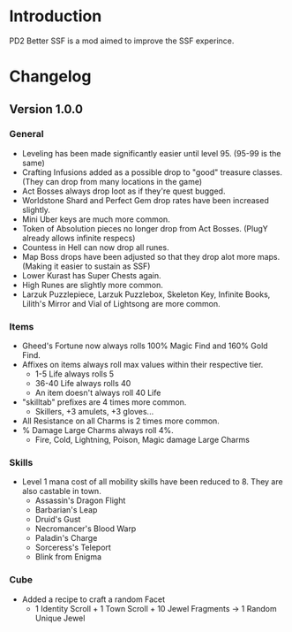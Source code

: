# Introduction

PD2 Better SSF is a mod aimed to improve the SSF experince.

# Changelog

## Version 1.0.0

### General
* Leveling has been made significantly easier until level 95. (95-99 is the same)
* Crafting Infusions added as a possible drop to "good" treasure classes. (They can drop from many locations in the game)
* Act Bosses always drop loot as if they're quest bugged.
* Worldstone Shard and Perfect Gem drop rates have been increased slightly.
* Mini Uber keys are much more common.
* Token of Absolution pieces no longer drop from Act Bosses. (PlugY already allows infinite respecs)
* Countess in Hell can now drop all runes.
* Map Boss drops have been adjusted so that they drop alot more maps. (Making it easier to sustain as SSF)
* Lower Kurast has Super Chests again.
* High Runes are slightly more common.
* Larzuk Puzzlepiece, Larzuk Puzzlebox, Skeleton Key, Infinite Books, Lilith's Mirror and Vial of Lightsong are more common.

### Items
* Gheed's Fortune now always rolls 100% Magic Find and 160% Gold Find.
* Affixes on items always roll max values within their respective tier.
  * 1-5 Life always rolls 5
  * 36-40 Life always rolls 40
  * An item doesn't always roll 40 Life
* "skilltab" prefixes are 4 times more common.
  * Skillers, +3 amulets, +3 gloves...
* All Resistance on all Charms is 2 times more common.
* % Damage Large Charms always roll 4%.
  * Fire, Cold, Lightning, Poison, Magic damage Large Charms  

### Skills
* Level 1 mana cost of all mobility skills have been reduced to 8. They are also castable in town.
  * Assassin's Dragon Flight
  * Barbarian's Leap
  * Druid's Gust
  * Necromancer's Blood Warp
  * Paladin's Charge
  * Sorceress's Teleport
  * Blink from Enigma

### Cube

* Added a recipe to craft a random Facet
  * 1 Identity Scroll + 1 Town Scroll + 10 Jewel Fragments -> 1 Random Unique Jewel 